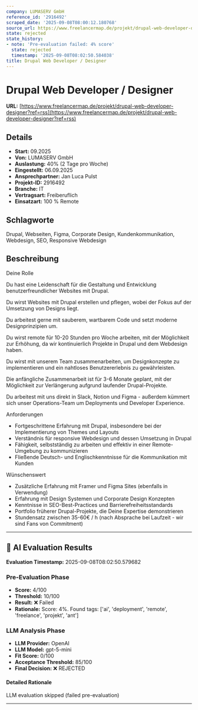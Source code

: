 ```yaml
---
company: LUMASERV GmbH
reference_id: '2916492'
scraped_date: '2025-09-08T08:00:12.180768'
source_url: https://www.freelancermap.de/projekt/drupal-web-developer-designer?ref=rss
state: rejected
state_history:
- note: 'Pre-evaluation failed: 4% score'
  state: rejected
  timestamp: '2025-09-08T08:02:50.584038'
title: Drupal Web Developer / Designer
---
```



# Drupal Web Developer / Designer
**URL:** [https://www.freelancermap.de/projekt/drupal-web-developer-designer?ref=rss](https://www.freelancermap.de/projekt/drupal-web-developer-designer?ref=rss)
## Details
- **Start:** 09.2025
- **Von:** LUMASERV GmbH
- **Auslastung:** 40% (2 Tage pro Woche)
- **Eingestellt:** 06.09.2025
- **Ansprechpartner:** Jan Luca Pulst
- **Projekt-ID:** 2916492
- **Branche:** IT
- **Vertragsart:** Freiberuflich
- **Einsatzart:** 100
                                                % Remote

## Schlagworte
Drupal, Webseiten, Figma, Corporate Design, Kundenkommunikation, Webdesign, SEO, Responsive Webdesign

## Beschreibung
Deine Rolle

Du hast eine Leidenschaft für die Gestaltung und Entwicklung benutzerfreundlicher Websites mit Drupal.

Du wirst Websites mit Drupal erstellen und pflegen, wobei der Fokus auf der Umsetzung von Designs liegt.

Du arbeitest gerne mit sauberem, wartbarem Code und setzt moderne Designprinzipien um.

Du wirst remote für 10-20 Stunden pro Woche arbeiten, mit der Möglichkeit zur Erhöhung, da wir kontinuierlich Projekte in Drupal und dem Webdesign haben.

Du wirst mit unserem Team zusammenarbeiten, um Designkonzepte zu implementieren und ein nahtloses Benutzererlebnis zu gewährleisten.

Die anfängliche Zusammenarbeit ist für 3-6 Monate geplant, mit der Möglichkeit zur Verlängerung aufgrund laufender Drupal-Projekte.

Du arbeitest mit uns direkt in Slack, Notion und Figma - außerdem kümmert sich unser Operations-Team um Deployments und Developer Experience.

Anforderungen

- Fortgeschrittene Erfahrung mit Drupal, insbesondere bei der Implementierung von Themes und Layouts
- Verständnis für responsive Webdesign und dessen Umsetzung in Drupal
- Fähigkeit, selbstständig zu arbeiten und effektiv in einer Remote-Umgebung zu kommunizieren
- Fließende Deutsch- und Englischkenntnisse für die Kommunikation mit Kunden

Wünschenswert

- Zusätzliche Erfahrung mit Framer und Figma Sites (ebenfalls in Verwendung)
- Erfahrung mit Design Systemen und Corporate Design Konzepten
- Kenntnisse in SEO-Best-Practices und Barrierefreiheitsstandards
- Portfolio früherer Drupal-Projekte, die Deine Expertise demonstrieren
- Stundensatz zwischen 35-60€ / h (nach Absprache bei Laufzeit - wir sind Fans von Commitment)

---

## 🤖 AI Evaluation Results

**Evaluation Timestamp:** 2025-09-08T08:02:50.579682

### Pre-Evaluation Phase
- **Score:** 4/100
- **Threshold:** 10/100
- **Result:** ❌ Failed
- **Rationale:** Score: 4%. Found tags: ['ai', 'deployment', 'remote', 'freelance', 'projekt', 'ant']

### LLM Analysis Phase
- **LLM Provider:** OpenAI
- **LLM Model:** gpt-5-mini
- **Fit Score:** 0/100
- **Acceptance Threshold:** 85/100
- **Final Decision:** ❌ REJECTED

#### Detailed Rationale
LLM evaluation skipped (failed pre-evaluation)

---
